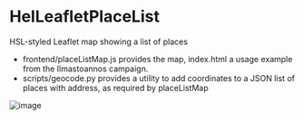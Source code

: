 # HelLeafletPlaceList
HSL-styled Leaflet map showing a list of places

* frontend/placeListMap.js provides the map, index.html a usage example from the Ilmastoannos campaign.
* scripts/geocode.py provides a utility to add coordinates to a JSON list of places with address, as required by placeListMap

![image](https://user-images.githubusercontent.com/58427813/137862004-cd6d886d-eef5-4645-bbeb-29ec4befa84f.png)
